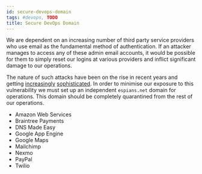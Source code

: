 ```yaml
---
id: secure-devops-domain
tags: #devops, TODO
title: Secure DevOps Domain
---
```


We are dependent on an increasing number of third party service providers who use email as the fundamental method of authentication. If an attacker manages to access any of these admin email accounts, it would be possible for them to simply reset our logins at various providers and inflict significant damage to our operations.

The nature of such attacks have been on the rise in recent years and getting [increasingly](http://blog.cloudflare.com/post-mortem-todays-attack-apparent-google-app) [sophisticated](http://www.wired.com/gadgetlab/2012/08/apple-amazon-mat-honan-hacking/all/). In order to minimise our exposure to this vulnerability we must set up an independent `espians.net` domain for operations. This domain should be completely quarantined from the rest of our operations.

* Amazon Web Services
* Braintree Payments
* DNS Made Easy
* Google App Engine
* Google Maps
* Mailchimp
* Nexmo
* PayPal
* Twilio